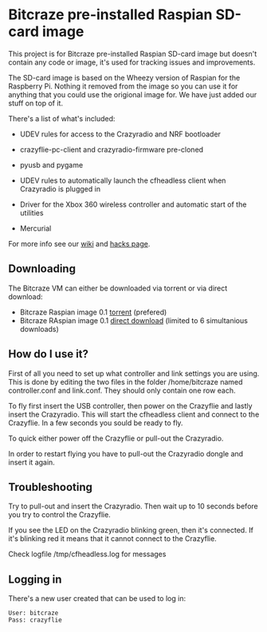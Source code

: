 # Bitcraze pre-installed Raspian SD-card image 

This project is for Bitcraze pre-installed Raspian SD-card image but doesn't contain any code or image, it's used for tracking issues and improvements.

The SD-card image is based on the Wheezy version of Raspian for the Raspberry Pi. Nothing it removed from the image so you can use it for anything that you could use the origional image for. We have just added our stuff on top of it.

There's a list of what's included:

* UDEV rules for access to the Crazyradio and NRF bootloader

* crazyflie-pc-client and crazyradio-firmware pre-cloned

* pyusb and pygame

* UDEV rules to automatically launch the cfheadless client when Crazyradio is plugged in

* Driver for the Xbox 360 wireless controller and automatic start of the utilities

* Mercurial

For more info see our [wiki](http://wiki.bitcraze.se/projects:crazyflie:binaries:raspberrypi "Bitcraze Wiki") and [hacks page](http://wiki.bitcraze.se/projects:crazyflie:hacks:rasberrypi "Raspberry hack page").

Downloading
-----------
The Bitcraze VM can either be downloaded via torrent or via direct download:

* Bitcraze Raspian image 0.1 [torrent](http://tracker.bitcraze.se/torrents/cfpi-0_1.zip.torrent "Direct download") (prefered)
* Bitcraze RAspian image 0.1 [direct download](https://mega.co.nz/#!HJpH2KDJ!bY-EdGtyxIRzOUu6xNVWnid_cco5wS-IQ6ELfc5Y1Q8 "Direct download") (limited to 6 simultanious downloads)

How do I use it?
----------------
First of all you need to set up what controller and link settings you are using. This is done by editing the two files in the folder /home/bitcraze named controller.conf and link.conf. They should only contain one row each.

To fly first insert the USB controller, then power on the Crazyflie and lastly insert the Crazyradio. This will start the cfheadless client and connect to the Crazyflie. In a few seconds you sould be ready to fly.

To quick either power off the Crazyflie or pull-out the Crazyradio.

In order to restart flying you have to pull-out the Crazyradio dongle and insert it again.

Troubleshooting
---------------
Try to pull-out and insert the Crazyradio. Then wait up to 10 seconds before you try to control the Crazyflie.

If you see the LED on the Crazyradio blinking green, then it's connected. If it's blinking red it means that it cannot connect to the Crazyflie.

Check logfile /tmp/cfheadless.log for messages

Logging in
----------
There's a new user created that can be used to log in:
```
User: bitcraze
Pass: crazyflie
```

